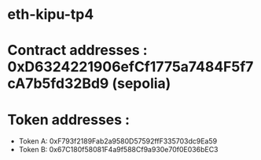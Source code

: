 # eth-kipu-tp4

# Contract addresses : 0xD6324221906efCf1775a7484F5f7cA7b5fd32Bd9 (sepolia)

# Token addresses :

- Token A: 0xF793f2189Fab2a9580D57592ffF335703dc9Ea59
- Token B: 0x67C180f58081F4a9f588Cf9a930e70f0E036bEC3

